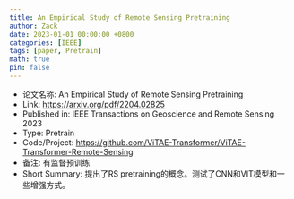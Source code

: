 ```yaml
---
title: An Empirical Study of Remote Sensing Pretraining
author: Zack
date: 2023-01-01 00:00:00 +0800
categories: [IEEE]
tags: [paper, Pretrain]
math: true
pin: false
---
```

- 论文名称: An Empirical Study of Remote Sensing Pretraining
- Link: https://arxiv.org/pdf/2204.02825
- Published in: IEEE Transactions on Geoscience and Remote Sensing 2023
- Type: Pretrain
- Code/Project: https://github.com/ViTAE-Transformer/ViTAE-Transformer-Remote-Sensing
- 备注: 有监督预训练
- Short Summary: 提出了RS pretraining的概念。测试了CNN和VIT模型和一些增强方式。
